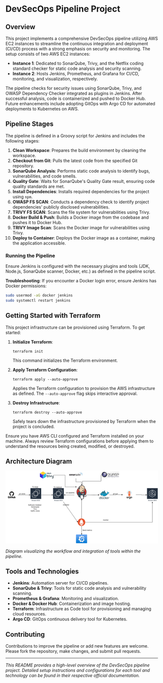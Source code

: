 # DevSecOps Pipeline Project 

## Overview

This project implements a comprehensive DevSecOps pipeline utilizing AWS EC2 instances to streamline the continuous integration and deployment (CI/CD) process with a strong emphasis on security and monitoring. The setup consists of two AWS EC2 instances:

- **Instance 1**: Dedicated to SonarQube, Trivy, and the Netflix coding standard checker for static code analysis and security scanning.
- **Instance 2**: Hosts Jenkins, Prometheus, and Grafana for CI/CD, monitoring, and visualization, respectively.

The pipeline checks for security issues using SonarQube, Trivy, and OWASP Dependency Checker integrated as plugins in Jenkins. After successful analysis, code is containerized and pushed to Docker Hub. Future enhancements include adopting GitOps with Argo CD for automated deployments to Kubernetes on AWS.

## Pipeline Stages

The pipeline is defined in a Groovy script for Jenkins and includes the following stages:

1. **Clean Workspace**: Prepares the build environment by cleaning the workspace.
2. **Checkout from Git**: Pulls the latest code from the specified Git repository.
3. **SonarQube Analysis**: Performs static code analysis to identify bugs, vulnerabilities, and code smells.
4. **Quality Gate**: Waits for SonarQube's Quality Gate result, ensuring code quality standards are met.
5. **Install Dependencies**: Installs required dependencies for the project using `npm`.
6. **OWASP FS SCAN**: Conducts a dependency check to identify project dependencies' publicly disclosed vulnerabilities.
7. **TRIVY FS SCAN**: Scans the file system for vulnerabilities using Trivy.
8. **Docker Build & Push**: Builds a Docker image from the codebase and pushes it to Docker Hub.
9. **TRIVY Image Scan**: Scans the Docker image for vulnerabilities using Trivy.
10. **Deploy to Container**: Deploys the Docker image as a container, making the application accessible.

### Running the Pipeline

Ensure Jenkins is configured with the necessary plugins and tools (JDK, Node.js, SonarQube scanner, Docker, etc.) as defined in the pipeline script.

**Troubleshooting**: If you encounter a Docker login error, ensure Jenkins has Docker permissions:

```sh
sudo usermod -aG docker jenkins
sudo systemctl restart jenkins
```

## Getting Started with Terraform

This project infrastructure can be provisioned using Terraform. To get started:

1. **Initialize Terraform**:
   ```
   terraform init
   ```
   This command initializes the Terraform environment.

2. **Apply Terraform Configuration**:
   ```
   terraform apply --auto-approve
   ```
   Applies the Terraform configuration to provision the AWS infrastructure as defined. The `--auto-approve` flag skips interactive approval.

3. **Destroy Infrastructure**:
   ```
   terraform destroy --auto-approve
   ```
   Safely tears down the infrastructure provisioned by Terraform when the project is concluded.

Ensure you have AWS CLI configured and Terraform installed on your machine. Always review Terraform configurations before applying them to understand the resources being created, modified, or destroyed.

## Architecture Diagram

![DevSecOps Pipeline Architecture](images/image.png)

*Diagram visualizing the workflow and integration of tools within the pipeline.*

## Tools and Technologies

- **Jenkins**: Automation server for CI/CD pipelines.
- **SonarQube & Trivy**: Tools for static code analysis and vulnerability scanning.
- **Prometheus & Grafana**: Monitoring and visualization.
- **Docker & Docker Hub**: Containerization and image hosting.
- **Terraform**: Infrastructure as Code tool for provisioning and managing cloud resources.
- **Argo CD**: GitOps continuous delivery tool for Kubernetes.

## Contributing

Contributions to improve the pipeline or add new features are welcome. Please fork the repository, make changes, and submit pull requests.

---

*This README provides a high-level overview of the DevSecOps pipeline project. Detailed setup instructions and configurations for each tool and technology can be found in their respective official documentation.*